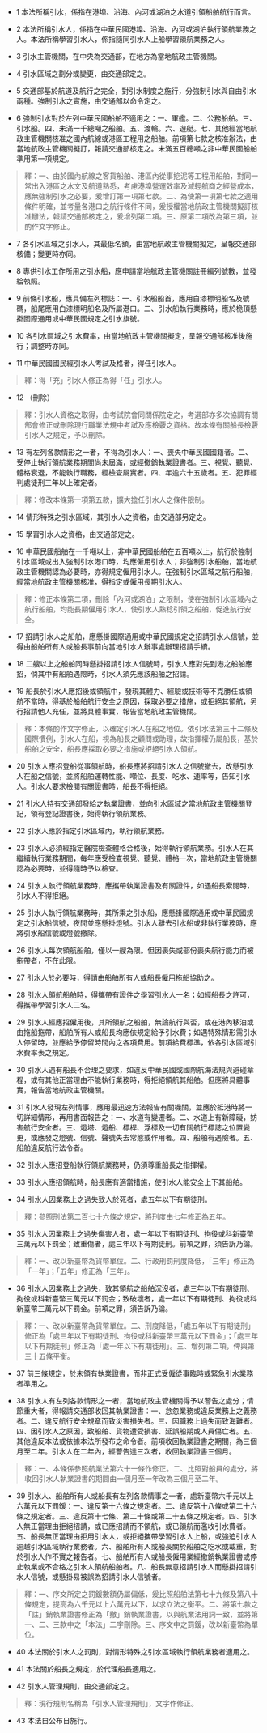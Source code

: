 * 1 本法所稱引水，係指在港埠、沿海、內河或湖泊之水道引領船舶航行而言。

* 2 本法所稱引水人，係指在中華民國港埠、沿海、內河或湖泊執行領航業務之人。本法所稱學習引水人，係指隨同引水人上船學習領航業務之人。

* 3 引水主管機關，在中央為交通部，在地方為當地航政主管機關。

* 4 引水區域之劃分或變更，由交通部定之。

* 5 交通部基於航道及航行之完全，對引水制度之施行，分強制引水與自由引水兩種。強制引水之實施，由交通部以命令定之。

* 6 強制引水對於左列中華民國船舶不適用之：一、軍艦。二、公務船舶。三、引水船。四、未滿一千總噸之船舶。五、渡輪。六、遊艇。七、其他經當地航政主管機關核准之國內航線或港區工程用之船舶。前項第七款之核准辦法，由當地航政主管機關擬訂，報請交通部核定之。未滿五百總噸之非中華民國船舶準用第一項規定。

> 釋：一、由於國內航線之客貨船舶、港區內從事挖泥等工程用船舶，對同一常出入港區之水文及航道熟悉，考慮港埠營運效率及減輕航商之經營成本，應無強制引水之必要，爰增訂第一項第七款。二、為使第一項第七款之適用條件明確，並考量各港口之航行條件不同，爰授權當地航政主管機關擬訂核准辦法，報請交通部核定之，爰增列第二項。三、原第二項改為第三項，並酌作文字修正。

* 7 各引水區域之引水人，其最低名額，由當地航政主管機關擬定，呈報交通部核備；變更時亦同。

* 8 專供引水工作所用之引水船，應申請當地航政主管機關註冊編列號數，並發給執照。

* 9 前條引水船，應具備左列標誌：一、引水船船首，應用白漆標明船名及號碼，船尾應用白漆標明船名及所屬港口。二、引水船執行業務時，應於桅頂懸掛國際通用或中華民國規定之引水旗號。

* 10 各引水區域之引水費率，由當地航政主管機關擬定，呈報交通部核准後施行；調整時亦同。

* 11 中華民國國民經引水人考試及格者，得任引水人。

> 釋：得「充」引水人修正為得「任」引水人。

* 12 （刪除）

> 釋：引水人資格之取得，由考試院會同關係院定之，考選部亦多次協調有關部會修正或刪除現行職業法規中考試及應檢覈之資格。故本條有關船長檢覈引水人之規定，予以刪除。

* 13 有左列各款情形之一者，不得為引水人：一、喪失中華民國國籍者。二、受停止執行領航業務期間尚未屆滿，或經撤銷執業證書者。三、視覺、聽覺、體格衰退，不能執行職務，經檢查屬實者。四、年逾六十五歲者。五、犯罪經判處徒刑三年以上確定者。

> 釋：修改本條第一項第五款，擴大擔任引水人之條件限制。

* 14 情形特殊之引水區域，其引水人之資格，由交通部另定之。

* 15 學習引水人之資格，由交通部定之。

* 16 中華民國船舶在一千噸以上，非中華民國船舶在五百噸以上，航行於強制引水區域或出入強制引水港口時，均應僱用引水人；非強制引水船舶，當地航政主管機關認為必要時，亦得規定僱用引水人。在強制引水區域之航行船舶，經當地航政主管機關核准，得指定或僱用長期引水人。

> 釋：修正本條第二項，刪除「內河或湖泊」之限制，使在強制引水區域內之航行船舶，均能長期僱用引水人，使引水人熟稔引領之船舶，促進航行安全。

* 17 招請引水人之船舶，應懸掛國際通用或中華民國規定之招請引水人信號，並得由船舶所有人或船長事前向當地引水人辦事處辦理招請手續。

* 18 二艘以上之船舶同時懸掛招請引水人信號時，引水人應對先到港之船舶應招，倘其中有船舶遇險時，引水人須先應該船舶之招請。

* 19 船長於引水人應招後或領航中，發現其體力、經驗或技術等不克勝任或領航不當時，得基於船舶航行安全之原因，採取必要之措施，或拒絕其領航，另行招請他人充任，並將具體事實，報告當地航政主管機關。

> 釋：本條酌作文字修正，以確定引水人在船之地位。依引水法第三十二條及國際慣例，引水人在船，視為船長之顧問或助理，故指揮權仍屬船長，基於船舶之安全，船長應採取必要之措施或拒絕引水人領航。

* 20 引水人應招登船從事領航時，船長應將招請引水人之信號撤去，改懸引水人在船之信號，並將船舶運轉性能、噸位、長度、吃水、速率等，告知引水人。引水人要求檢閱有關證書時，船長不得拒絕。

* 21 引水人持有交通部發給之執業證書，並向引水區域之當地航政主管機關登記，領有登記證書後，始得執行領航業務。

* 22 引水人應於指定引水區域內，執行領航業務。

* 23 引水人必須經指定醫院檢查體格合格後，始得執行領航業務。引水人在其繼續執行業務期間，每年應受檢查視覺、聽覺、體格一次，當地航政主管機關認為必要時，並得隨時予以檢查。

* 24 引水人執行領航業務時，應攜帶執業證書及有關證件，如遇船長索閱時，引水人不得拒絕。

* 25 引水人執行領航業務時，其所乘之引水船，應懸掛國際通用或中華民國規定之引水船信號，夜間並應懸掛燈號。引水人離去引水船或非執行業務時，應將引水船信號或燈號撤除。

* 26 引水人每次領航船舶，僅以一艘為限。但因喪失或部份喪失航行能力而被拖帶者，不在此限。

* 27 引水人於必要時，得請由船舶所有人或船長僱用拖船協助之。

* 28 引水人領航船舶時，得攜帶有證件之學習引水人一名；如經船長之許可，得攜帶學習引水人二名。

* 29 引水人經應招僱用後，其所領航之船舶，無論航行與否，或在港內移泊或由拖船拖帶，船舶所有人或船長均應依規定給予引水費；如遇特殊情形需引水人停留時，並應給予停留時間內之各項費用。前項給費標準，依各引水區域引水費率表之規定。

* 30 引水人遇有船長不合理之要求，如違反中華民國或國際航海法規與避碰章程，或有其他正當理由不能執行業務時，得拒絕領航其船舶。但應將具體事實，報告當地航政主管機關。

* 31 引水人發現左列情事，應用最迅速方法報告有關機關，並應於抵港時將一切詳細情形，再用書面報告之：一、水道有變遷者。二、水道上有新障礙，妨害航行安全者。三、燈塔、燈船、標桿、浮標及一切有關航行標誌之位置變更，或應發之燈號、信號、聲號失去常態或作用者。四、船舶有遇險者。五、船舶違反航行法令者。

* 32 引水人應招登船執行領航業務時，仍須尊重船長之指揮權。

* 33 引水人應招領航時，船長應有適當措施，使引水人能安全上下其船舶。

* 34 引水人因業務上之過失致人於死者，處五年以下有期徒刑。

> 釋：參照刑法第二百七十六條之規定，將刑度由七年修正為五年。

* 35 引水人因業務上之過失傷害人者，處一年以下有期徒刑、拘役或科新臺幣三萬元以下罰金；致重傷者，處三年以下有期徒刑。前項之罪，須告訴乃論。

> 釋：一、改以新臺幣為貨幣單位。二、行政刑罰刑度降低，「三年」修正為「一年」；「五年」修正為「三年」。

* 36 引水人因業務上之過失，致其領航之船舶沉沒者，處三年以下有期徒刑、拘役或科新臺幣三萬元以下罰金；致破壞者，處一年以下有期徒刑、拘役或科新臺幣三萬元以下罰金。前項之罪，須告訴乃論。

> 釋：一、改以新臺幣為貨幣單位。二、刑度降低，「處五年以下有期徒刑」修正為「處三年以下有期徒刑、拘役或科新臺幣三萬元以下罰金」；「處三年以下有期徒刑」修正為「處一年以下有期徒刑」。三、增列第二項，俾與第三十五條平衡。

* 37 前三條規定，於未領有執業證書，而非正式受僱從事臨時或緊急引水業務者準用之。

* 38 引水人有左列各款情形之一者，當地航政主管機關得予以警告之處分；情節重大者，得報請交通部收回其執業證書：一、怠忽業務或違反業務上之義務者。二、違反航行安全規章而致災害損失者。三、因職務上過失而致海難者。四、因引水人之原因，致船舶、貨物遭受損害、延誤船期或人員傷亡者。五、其他違反本法或依據本法所發布之命令者。前項收回執業證書之期間，為三個月至二年。引水人在二年內，經警告達三次者，收回執業證書三個月。

> 釋：一、本條係參照航業法第六十一條作修正。二、比照對船員的處分，將收回引水人執業證書的期間由一個月至一年改為三個月至二年。

* 39 引水人、船舶所有人或船長有左列各款情事之一者，處新臺幣六千元以上六萬元以下罰鍰：一、違反第十六條之規定者。二、違反第十八條或第二十六條之規定者。三、違反第十七條、第二十條或第二十五條之規定者。四、引水人無正當理由拒絕招請，或已應招請而不領航，或已領航而濫收引水費者。五、船長無正當理由拒用引水人，或拒絕攜帶學習引水人上船，或強迫引水人逾越引水區域執行業務者。六、船舶所有人或船長關於船舶之吃水或載重，對於引水人作不實之報告者。七、船舶所有人或船長僱用業經撤銷執業證書或停止執業或不合格之引水人領航船舶者。八、船長無意招請引水人而懸掛招請引水人信號，或懸掛易被誤為招請引水人信號者。

> 釋：一、序文所定之罰鍰數額仍屬偏低，爰比照船舶法第七十九條及第八十條規定，提高為六千元以上六萬元以下，以求立法之衡平。二、將第七款之「註」銷執業證書修正為「撤」銷執業證書，以與航業法用詞一致，並將第一、二、三款中之「本法」二字刪除。三、序文中之罰鍰，改以新臺幣為單位。

* 40 本法關於引水人之罰則，對情形特殊之引水區域執行領航業務者適用之。

* 41 本法關於船長之規定，於代理船長適用之。

* 42 引水人管理規則，由交通部定之。

> 釋：現行規則名稱為「引水人管理規則」，文字作修正。

* 43 本法自公布日施行。

